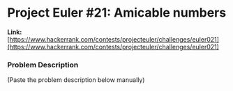 # Project Euler #21: Amicable numbers

**Link:** [https://www.hackerrank.com/contests/projecteuler/challenges/euler021](https://www.hackerrank.com/contests/projecteuler/challenges/euler021)

### Problem Description
(Paste the problem description below manually)

